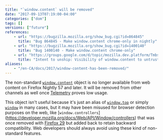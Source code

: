 ```yaml
---
title: "`window.content` will be removed"
date: "2017-09-13T07:19:00-04:00"
categories: ["dom"]
tags: []
versions: ["future"]
references:
    - url: "https://bugzilla.mozilla.org/show_bug.cgi?id=864845"
      title: "Bug 864845 - Make window.content chrome-only in nightly"
    - url: "https://bugzilla.mozilla.org/show_bug.cgi?id=1400140"
      title: "Bug 1400140 - Make window.content chrome-only"
    - url: "https://groups.google.com/d/topic/mozilla.dev.platform/Tmbs-wFwHzo/discussion"
      title: "Intent to unship: Visibility of window.content to untrusted code"
aliases:
    - "/en-CA/docs/2017/window-content-has-been-removed/"
---
```

The non-standard [`window.content`](https://developer.mozilla.org/docs/Web/API/Window/content) object is no longer available from web content on Firefox Nightly 57 and later. It will be removed from other channels as well once [Telemetry](https://telemetry.mozilla.org/) proves low usage.

This object isn't useful because it's just an alias of [`window.top`](https://developer.mozilla.org/docs/Web/API/Window/top) or simply [`window`](https://developer.mozilla.org/docs/Web/API/Window) in many cases, but it may have been misused for browser detection purposes on the web, like [`window.controllers`] (https://developer.mozilla.org/docs/Web/API/Window/controllers) that was once removed with [Firefox 29](https://www.fxsitecompat.dev/en-CA/docs/2014/window-content-controllers-pkcs11-and-loadstatus-have-been-removed/) but added back to retain backward compatibility. Web developers should always avoid using these kind of non-standard features.
